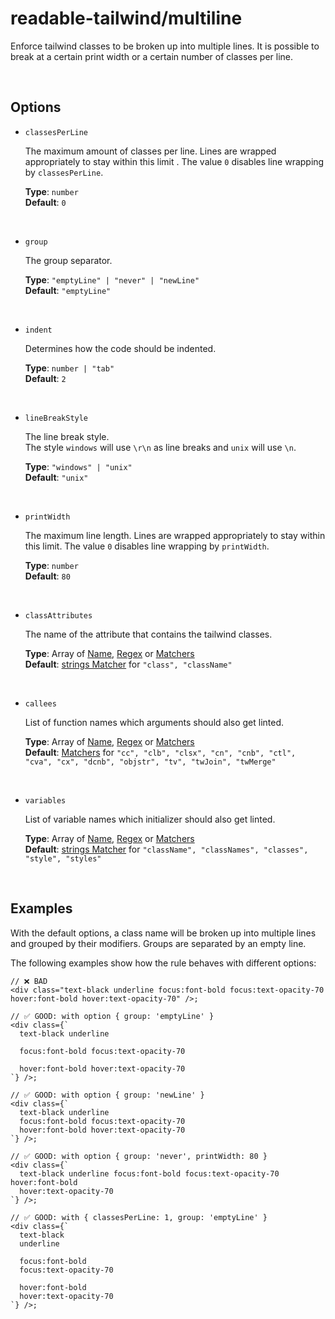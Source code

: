 # readable-tailwind/multiline

Enforce tailwind classes to be broken up into multiple lines. It is possible to break at a certain print width or a certain number of classes per line.

<br/>

## Options

- `classesPerLine`

  The maximum amount of classes per line. Lines are wrapped appropriately to stay within this limit . The value `0` disables line wrapping by `classesPerLine`.

  **Type**: `number`  
  **Default**: `0`

<br/>

- `group`

  The group separator.

  **Type**: `"emptyLine" | "never" | "newLine"`  
  **Default**: `"emptyLine"`  

<br/>

- `indent`

  Determines how the code should be indented.

  **Type**: `number | "tab"`  
  **Default**: `2`

<br/>

- `lineBreakStyle`

  The line break style.  
  The style `windows` will use `\r\n` as line breaks and `unix` will use `\n`.

  **Type**: `"windows" | "unix"`  
  **Default**: `"unix"`

<br/>

- `printWidth`

  The maximum line length. Lines are wrapped appropriately to stay within this limit. The value `0` disables line wrapping by `printWidth`.

  **Type**: `number`  
  **Default**: `80`

<br/>

- `classAttributes`

  The name of the attribute that contains the tailwind classes.

  **Type**: Array of [Name](../concepts/name.md), [Regex](../concepts/regex.md) or [Matchers](../concepts/matchers.md)  
  **Default**: [strings Matcher](../concepts/matchers.md#types-of-matchers) for `"class", "className"`

<br/>

- `callees`

  List of function names which arguments should also get linted.
  
  **Type**: Array of [Name](../concepts/name.md), [Regex](../concepts/regex.md) or [Matchers](../concepts/matchers.md)  
  **Default**: [Matchers](../concepts/matchers.md#types-of-matchers) for `"cc", "clb", "clsx", "cn", "cnb", "ctl", "cva", "cx", "dcnb", "objstr", "tv", "twJoin", "twMerge"`

<br/>

- `variables`

  List of variable names which initializer should also get linted.
  
  **Type**: Array of [Name](../concepts/name.md), [Regex](../concepts/regex.md) or [Matchers](../concepts/matchers.md)  
  **Default**:  [strings Matcher](../concepts/matchers.md#types-of-matchers) for `"className", "classNames", "classes", "style", "styles"`

<br/>

## Examples

With the default options, a class name will be broken up into multiple lines and grouped by their modifiers. Groups are separated by an empty line.  

The following examples show how the rule behaves with different options:

```tsx
// ❌ BAD
<div class="text-black underline focus:font-bold focus:text-opacity-70 hover:font-bold hover:text-opacity-70" />;
```

```tsx
// ✅ GOOD: with option { group: 'emptyLine' }
<div class={`
  text-black underline

  focus:font-bold focus:text-opacity-70

  hover:font-bold hover:text-opacity-70
`} />;
```

```tsx
// ✅ GOOD: with option { group: 'newLine' }
<div class={`
  text-black underline
  focus:font-bold focus:text-opacity-70
  hover:font-bold hover:text-opacity-70
`} />;
```

```tsx
// ✅ GOOD: with option { group: 'never', printWidth: 80 }
<div class={`
  text-black underline focus:font-bold focus:text-opacity-70 hover:font-bold
  hover:text-opacity-70
`} />;
```

```tsx
// ✅ GOOD: with { classesPerLine: 1, group: 'emptyLine' }
<div class={`
  text-black
  underline

  focus:font-bold
  focus:text-opacity-70

  hover:font-bold
  hover:text-opacity-70
`} />;
```
